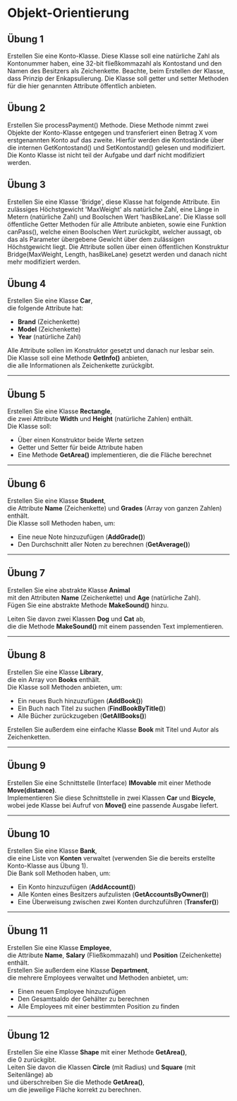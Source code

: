# Objekt-Orientierung

## Übung 1

Erstellen Sie eine Konto-Klasse.
Diese Klasse soll eine natürliche Zahl als Kontonummer haben,
eine 32-bit fließkommazahl als Kontostand und den Namen des Besitzers als Zeichenkette.
Beachte, beim Erstellen der Klasse, dass Prinzip der Enkapsulierung.
Die Klasse soll getter und setter Methoden für die hier genannten Attribute öffentlich anbieten.

## Übung 2

Erstellen Sie processPayment() Methode.
Diese Methode nimmt zwei Objekte der Konto-Klasse entgegen und transferiert einen Betrag X vom erstgenannten Konto auf das zweite. Hierfür werden die Kontostände über die internen GetKontostand() und SetKontostand() gelesen und modifiziert.
Die Konto Klasse ist nicht teil der Aufgabe und darf nicht modifiziert werden.

## Übung 3

Erstellen Sie eine Klasse 'Bridge', diese Klasse hat folgende Attribute. Ein zulässiges Höchstgewicht 'MaxWeight' als natürliche Zahl, eine Länge in Metern (natürliche Zahl) und Boolschen Wert 'hasBikeLane'. Die Klasse soll öffentliche Getter Methoden für alle Attribute anbieten, sowie eine Funktion canPass(), welche einen Boolschen Wert zurückgibt, welcher aussagt, ob das als Parameter übergebene Gewicht über dem zulässigen Höchstgewicht liegt. Die Attribute sollen über einen öffentlichen Konstruktur Bridge(MaxWeight, Length, hasBikeLane) gesetzt werden und danach nicht mehr modifiziert werden.

## Übung 4

Erstellen Sie eine Klasse **Car**,  
die folgende Attribute hat:  

- **Brand** (Zeichenkette)  
- **Model** (Zeichenkette)  
- **Year** (natürliche Zahl)

Alle Attribute sollen im Konstruktor gesetzt und danach nur lesbar sein.  
Die Klasse soll eine Methode **GetInfo()** anbieten,  
die alle Informationen als Zeichenkette zurückgibt.

---

## Übung 5

Erstellen Sie eine Klasse **Rectangle**,  
die zwei Attribute **Width** und **Height** (natürliche Zahlen) enthält.  
Die Klasse soll:

- Über einen Konstruktor beide Werte setzen  
- Getter und Setter für beide Attribute haben  
- Eine Methode **GetArea()** implementieren, die die Fläche berechnet  

---

## Übung 6

Erstellen Sie eine Klasse **Student**,  
die Attribute **Name** (Zeichenkette) und **Grades** (Array von ganzen Zahlen) enthält.  
Die Klasse soll Methoden haben, um:
- Eine neue Note hinzuzufügen (**AddGrade()**)  
- Den Durchschnitt aller Noten zu berechnen (**GetAverage()**)  

---

## Übung 7

Erstellen Sie eine abstrakte Klasse **Animal**  
mit den Attributen **Name** (Zeichenkette) und **Age** (natürliche Zahl).  
Fügen Sie eine abstrakte Methode **MakeSound()** hinzu.  

Leiten Sie davon zwei Klassen **Dog** und **Cat** ab,  
die die Methode **MakeSound()** mit einem passenden Text implementieren.

---

## Übung 8

Erstellen Sie eine Klasse **Library**,  
die ein Array von **Books** enthält.  
Die Klasse soll Methoden anbieten, um:

- Ein neues Buch hinzuzufügen (**AddBook()**)  
- Ein Buch nach Titel zu suchen (**FindBookByTitle()**)  
- Alle Bücher zurückzugeben (**GetAllBooks()**)  

Erstellen Sie außerdem eine einfache Klasse **Book** mit Titel und Autor als Zeichenketten.

---

## Übung 9

Erstellen Sie eine Schnittstelle (Interface) **IMovable** mit einer Methode **Move(distance)**.  
Implementieren Sie diese Schnittstelle in zwei Klassen **Car** und **Bicycle**,  
wobei jede Klasse bei Aufruf von **Move()** eine passende Ausgabe liefert.

---

## Übung 10

Erstellen Sie eine Klasse **Bank**,  
die eine Liste von **Konten** verwaltet (verwenden Sie die bereits erstellte Konto-Klasse aus Übung 1).  
Die Bank soll Methoden haben, um:

- Ein Konto hinzuzufügen (**AddAccount()**)  
- Alle Konten eines Besitzers aufzulisten (**GetAccountsByOwner()**)  
- Eine Überweisung zwischen zwei Konten durchzuführen (**Transfer()**)

---

## Übung 11

Erstellen Sie eine Klasse **Employee**,  
die Attribute **Name**, **Salary** (Fließkommazahl) und **Position** (Zeichenkette) enthält.  
Erstellen Sie außerdem eine Klasse **Department**,  
die mehrere Employees verwaltet und Methoden anbietet, um:

- Einen neuen Employee hinzuzufügen  
- Den Gesamtsaldo der Gehälter zu berechnen  
- Alle Employees mit einer bestimmten Position zu finden  

---

## Übung 12

Erstellen Sie eine Klasse **Shape** mit einer Methode **GetArea()**,  
die 0 zurückgibt.  
Leiten Sie davon die Klassen **Circle** (mit Radius) und **Square** (mit Seitenlänge) ab  
und überschreiben Sie die Methode **GetArea()**,  
um die jeweilige Fläche korrekt zu berechnen.
